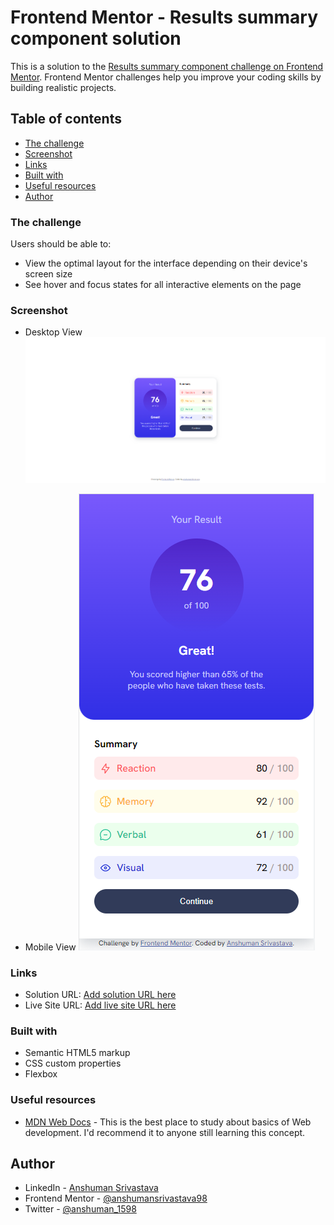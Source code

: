 # Frontend Mentor - Results summary component solution

This is a solution to the [Results summary component challenge on Frontend Mentor](https://www.frontendmentor.io/challenges/results-summary-component-CE_K6s0maV). Frontend Mentor challenges help you improve your coding skills by building realistic projects.

## Table of contents

- [The challenge](#the-challenge)
- [Screenshot](#screenshot)
- [Links](#links)
- [Built with](#built-with)
- [Useful resources](#useful-resources)
- [Author](#author)

### The challenge

Users should be able to:

- View the optimal layout for the interface depending on their device's screen size
- See hover and focus states for all interactive elements on the page

### Screenshot
- Desktop View
![](./assets/images/desktop-view.png)

- Mobile View
![](./assets/images/mobile-view.png)

### Links

- Solution URL: [Add solution URL here](https://your-solution-url.com)
- Live Site URL: [Add live site URL here](https://your-live-site-url.com)

### Built with

- Semantic HTML5 markup
- CSS custom properties
- Flexbox

### Useful resources

- [MDN Web Docs](https://developer.mozilla.org/en-US/docs/Web) - This is the best place to study about basics of Web development. I'd recommend it to anyone still learning this concept.

## Author

- LinkedIn - [Anshuman Srivastava](https://www.linkedin.com/in/anshuman-srivastava-09b3311ab/)
- Frontend Mentor - [@anshumansrivastava98](https://www.frontendmentor.io/profile/anshumansrivastava98)
- Twitter - [@anshuman_1598](https://twitter.com/anshuman_1598)
